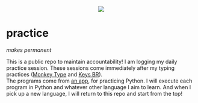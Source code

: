 <p align="center">
  <a href="https://skillicons.dev">
    <img src="https://skillicons.dev/icons?i=python,nim,rust,golang" />
  </a>
</p>

# practice
_makes permanent_

This is a public repo to maintain accountability! 
I am logging my daily practice session. These sessions come immediately after my typing practices ([Monkey Type](#) and [Keys BR](#)).  
The programs come from [an app](), for practicing Python. I will execute each program in Python and whatever other language I aim to learn. And when I pick up a new language, I will return to this repo and start from the top!
